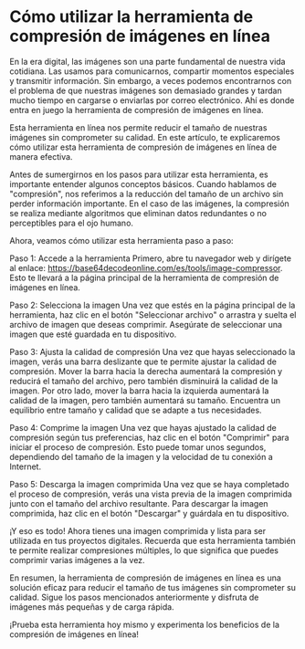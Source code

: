 Cómo utilizar la herramienta de compresión de imágenes en línea
===============================================================

En la era digital, las imágenes son una parte fundamental de nuestra vida cotidiana. Las usamos para comunicarnos, compartir momentos especiales y transmitir información. Sin embargo, a veces podemos encontrarnos con el problema de que nuestras imágenes son demasiado grandes y tardan mucho tiempo en cargarse o enviarlas por correo electrónico. Ahí es donde entra en juego la herramienta de compresión de imágenes en línea.

Esta herramienta en línea nos permite reducir el tamaño de nuestras imágenes sin comprometer su calidad. En este artículo, te explicaremos cómo utilizar esta herramienta de compresión de imágenes en línea de manera efectiva.

Antes de sumergirnos en los pasos para utilizar esta herramienta, es importante entender algunos conceptos básicos. Cuando hablamos de "compresión", nos referimos a la reducción del tamaño de un archivo sin perder información importante. En el caso de las imágenes, la compresión se realiza mediante algoritmos que eliminan datos redundantes o no perceptibles para el ojo humano.

Ahora, veamos cómo utilizar esta herramienta paso a paso:

Paso 1: Accede a la herramienta Primero, abre tu navegador web y dirígete al enlace: <https://base64decodeonline.com/es/tools/image-compressor>. Esto te llevará a la página principal de la herramienta de compresión de imágenes en línea.

Paso 2: Selecciona la imagen Una vez que estés en la página principal de la herramienta, haz clic en el botón "Seleccionar archivo" o arrastra y suelta el archivo de imagen que deseas comprimir. Asegúrate de seleccionar una imagen que esté guardada en tu dispositivo.

Paso 3: Ajusta la calidad de compresión Una vez que hayas seleccionado la imagen, verás una barra deslizante que te permite ajustar la calidad de compresión. Mover la barra hacia la derecha aumentará la compresión y reducirá el tamaño del archivo, pero también disminuirá la calidad de la imagen. Por otro lado, mover la barra hacia la izquierda aumentará la calidad de la imagen, pero también aumentará su tamaño. Encuentra un equilibrio entre tamaño y calidad que se adapte a tus necesidades.

Paso 4: Comprime la imagen Una vez que hayas ajustado la calidad de compresión según tus preferencias, haz clic en el botón "Comprimir" para iniciar el proceso de compresión. Esto puede tomar unos segundos, dependiendo del tamaño de la imagen y la velocidad de tu conexión a Internet.

Paso 5: Descarga la imagen comprimida Una vez que se haya completado el proceso de compresión, verás una vista previa de la imagen comprimida junto con el tamaño del archivo resultante. Para descargar la imagen comprimida, haz clic en el botón "Descargar" y guárdala en tu dispositivo.

¡Y eso es todo! Ahora tienes una imagen comprimida y lista para ser utilizada en tus proyectos digitales. Recuerda que esta herramienta también te permite realizar compresiones múltiples, lo que significa que puedes comprimir varias imágenes a la vez.

En resumen, la herramienta de compresión de imágenes en línea es una solución eficaz para reducir el tamaño de tus imágenes sin comprometer su calidad. Sigue los pasos mencionados anteriormente y disfruta de imágenes más pequeñas y de carga rápida.

¡Prueba esta herramienta hoy mismo y experimenta los beneficios de la compresión de imágenes en línea!